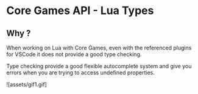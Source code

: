 # Core Games API - Lua Types

## Why ?
When working on Lua with Core Games, even with the referenced plugins for VSCode it does not provide a good type checking.

Type checking provide a good flexible autocomplete system and give you errors when you are trying to access undefined properties.

![assets/gif1.gif]
